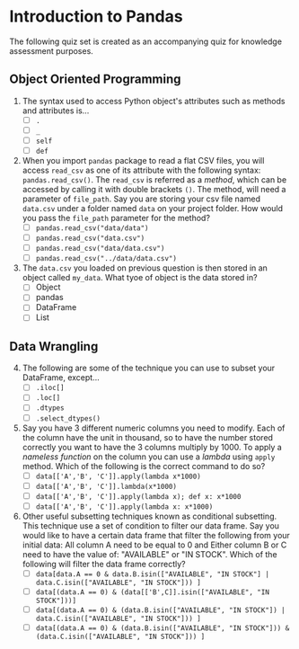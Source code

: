 # Introduction to Pandas

The following quiz set is created as an accompanying quiz for knowledge assessment purposes.

## Object Oriented Programming

1. The syntax used to access Python object's attributes such as methods and attributes is...
	- [ ] `.`  
	- [ ] `_`  
	- [ ] `self`  
	- [ ] `def`  

2. When you import `pandas` package to read a flat CSV files, you will access `read_csv` as one of its attribute with the following syntax: `pandas.read_csv()`. The `read_csv` is referred as a *method*, which can be accessed by calling it with double brackets `()`. The method, will need a parameter of `file_path`. Say you are storing your csv file named `data.csv` under a folder named `data` on your project folder. How would you pass the `file_path` parameter for the method?
	- [ ] `pandas.read_csv("data/data")`  
	- [ ] `pandas.read_csv("data.csv")`  
	- [ ] `pandas.read_csv("data/data.csv")`  
	- [ ] `pandas.read_csv("../data/data.csv")`  

3. The `data.csv` you loaded on previous question is then stored in an object called `my_data`. What tyoe of object is the data stored in?
	- [ ] Object  
	- [ ] pandas  
	- [ ] DataFrame  
	- [ ] List  

## Data Wrangling

4. The following are some of the technique you can use to subset your DataFrame, except...
	- [ ] `.iloc[]`  
	- [ ] `.loc[]`  
	- [ ] `.dtypes`  
	- [ ] `.select_dtypes()`  

5. Say you have 3 different numeric columns you need to modify. Each of the column have the unit in thousand, so to have the number stored correctly you want to have the 3 columns multiply by 1000. To apply a *nameless function* on the column you can use a *lambda* using `apply` method. Which of the following is the correct command to do so?
	- [ ] `data[['A','B', 'C']].apply(lambda x*1000)`  
	- [ ] `data[['A','B', 'C']].lambda(x*1000)`  
	- [ ] `data[['A','B', 'C']].apply(lambda x); def x: x*1000`  
	- [ ] `data[['A','B', 'C']].apply(lambda x: x*1000)`  

6. Other useful subsetting techniques known as conditional subsetting. This technique use a set of condition to filter our data frame. Say you would like to have a certain data frame that filter the following from your initial data: All column A need to be equal to 0 and Either column B or C need to have the value of: "AVAILABLE" or "IN STOCK". Which of the following will filter the data frame correctly?
 	- [ ] `data[data.A == 0 & data.B.isin(["AVAILABLE", "IN STOCK"] | data.C.isin(["AVAILABLE", "IN STOCK"])) ]`  
	- [ ] `data[(data.A == 0) & (data[['B',C]].isin(["AVAILABLE", "IN STOCK"]))]`  
	- [ ] `data[(data.A == 0) & (data.B.isin(["AVAILABLE", "IN STOCK"]) | data.C.isin(["AVAILABLE", "IN STOCK"])) ]`  
	- [ ] `data[(data.A == 0) & (data.B.isin(["AVAILABLE", "IN STOCK"])) & (data.C.isin(["AVAILABLE", "IN STOCK"])) ]`  
